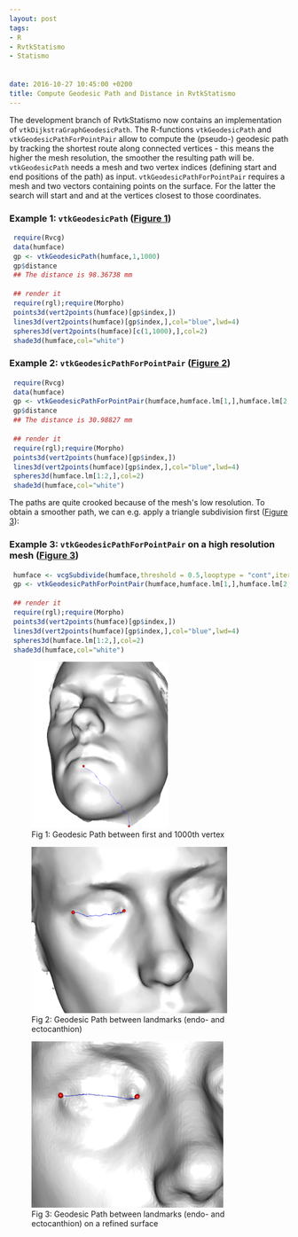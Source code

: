 ```yaml
---
layout: post
tags: 
- R 
- RvtkStatismo
- Statismo


date: 2016-10-27 10:45:00 +0200
title: Compute Geodesic Path and Distance in RvtkStatismo
---
```


The development branch of RvtkStatismo now contains an implementation of `vtkDijkstraGraphGeodesicPath`. The R-functions `vtkGeodesicPath` and `vtkGeodesicPathForPointPair` allow to compute the (pseudo-) geodesic path by tracking the shortest route along connected vertices - this means the higher the mesh resolution, the smoother the resulting path will be. `vtkGeodesicPath` needs a mesh and two vertex indices (defining start and end positions of the path) as input. `vtkGeodesicPathForPointPair` requires a mesh and two vectors containing points on the surface. For the latter the search will start and and at the vertices closest to those coordinates. 


### Example 1: `vtkGeodesicPath` (<a href="#Fig1">Figure 1</a>)


```r
 require(Rvcg)
 data(humface)
 gp <- vtkGeodesicPath(humface,1,1000)
 gp$distance
 ## The distance is 98.36738 mm
 
 ## render it
 require(rgl);require(Morpho)
 points3d(vert2points(humface)[gp$index,])
 lines3d(vert2points(humface)[gp$index,],col="blue",lwd=4)
 spheres3d(vert2points(humface)[c(1,1000),],col=2)
 shade3d(humface,col="white")
```

### Example 2: `vtkGeodesicPathForPointPair` (<a href="#Fig2">Figure 2</a>)


```r
 require(Rvcg)
 data(humface)
 gp <- vtkGeodesicPathForPointPair(humface,humface.lm[1,],humface.lm[2,])
 gp$distance
 ## The distance is 30.98827 mm
 
 ## render it
 require(rgl);require(Morpho)
 points3d(vert2points(humface)[gp$index,])
 lines3d(vert2points(humface)[gp$index,],col="blue",lwd=4)
 spheres3d(humface.lm[1:2,],col=2)
 shade3d(humface,col="white")
```

The paths are quite crooked because of the mesh's low resolution. To obtain a smoother path, we can e.g. apply a triangle subdivision first  (<a href="#Fig3">Figure 3</a>):


### Example 3: `vtkGeodesicPathForPointPair` on a high resolution mesh (<a href="#Fig2">Figure 3</a>)


```r
 humface <- vcgSubdivide(humface,threshold = 0.5,looptype = "cont",iterations=5)
 gp <- vtkGeodesicPathForPointPair(humface,humface.lm[1,],humface.lm[2,])
  
 ## render it
 require(rgl);require(Morpho)
 points3d(vert2points(humface)[gp$index,])
 lines3d(vert2points(humface)[gp$index,],col="blue",lwd=4)
 spheres3d(humface.lm[1:2,],col=2)
 shade3d(humface,col="white")
```

<a id="Fig1"></a>
<figure class="left">
    <img rel="zoom" src="/resources/images/vtkgeopath.png" alt="initial state" height="300" > 
    <figcaption>Fig 1: Geodesic Path between first and 1000th vertex</figcaption>
</figure> 
<a id="Fig2"></a>
<figure class="float">
    <img rel="zoom" src="/resources/images/vtkgeopathpair.png" alt="initial state" height="300" > 
    <figcaption>Fig 2: Geodesic Path between landmarks (endo- and ectocanthion)</figcaption>
</figure> 
<a id="Fig3"></a>
<figure class="float">
    <img rel="zoom" src="/resources/images/vtkgeopathsmooth.png" alt="initial state" height="300" > 
    <figcaption>Fig 3: Geodesic Path between landmarks (endo- and ectocanthion) on a refined surface</figcaption>
</figure>
